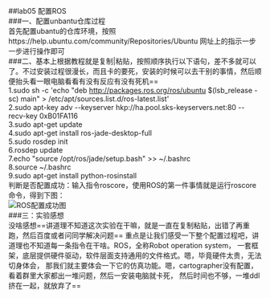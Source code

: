 
##lab05 配置ROS  
###一、配置unbantu仓库过程  
首先配置ubantu的仓库环境，按照https://help.ubuntu.com/community/Repositories/Ubuntu
网址上的指示一步一步进行操作即可  
###二、基本上根据教程就是复制|粘贴，按照顺序执行以下语句，差不多就可以了。不过安装过程很漫长，而且卡的要死，安装的时候可以去干别的事情，然后顺便抬头看一眼电脑看看有没有反应有没有死机==  
1.sudo sh -c 'echo "deb http://packages.ros.org/ros/ubuntu $(lsb_release -sc) main" > /etc/apt/sources.list.d/ros-latest.list'  
2.sudo apt-key adv --keyserver hkp://ha.pool.sks-keyservers.net:80 --recv-key 0xB01FA116  
3.sudo apt-get update  
4.sudo apt-get install ros-jade-desktop-full  
5.sudo rosdep init  
6.rosdep update  
7.echo "source /opt/ros/jade/setup.bash" >> ~/.bashrc  
8.source ~/.bashrc  
9.sudo apt-get install python-rosinstall  
判断是否配置成功：输入指令roscore，使用ROS的第一件事情就是运行roscore命令，得到下图：  
![ROS配置成功图](https://ooo.0o0.ooo/2016/11/11/58253f610e47f.png)  
###三：实验感想  
没啥感想==讲道理不知道这次实验在干嘛，就是一直在复制粘贴，出错了再重跑，然后百度或者问同学解决问题==
重点是让我们感受一下整个配置过程吧，讲道理也不知道每一条指令在干啥。ROS，全称Robot operation system，
一套框架，底层提供硬件驱动，软件层面支持通用的文件格式。嗯，毕竟硬件太贵，无法切身体会，
那我们就主要体会一下它的仿真功能。嗯，cartographer没有配置，看着群里大家都出一堆问题，然后一安装电脑就卡死，
然后时间也不够，一堆ddl挤在一起，就放弃了==


